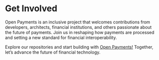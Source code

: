 # Get Involved
Open Payments is an inclusive project that welcomes contributions from developers, architects, financial institutions, and others passionate about the future of payments. Join us in reshaping how payments are processed and setting a new standard for financial interoperability.

Explore our repositories and start building with [Open Payments!](https://github.com/orgs/Open-Payments/repositories) Together, let’s advance the future of financial technology.